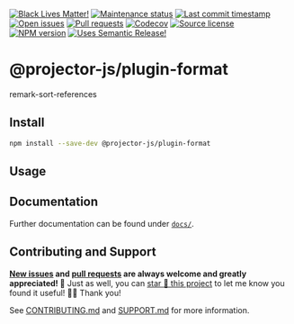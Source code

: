 <!-- prettier-ignore-start -->

<!-- badges-start -->

[![Black Lives Matter!][badge-blm]][link-blm]
[![Maintenance status][badge-maintenance]][link-repo]
[![Last commit timestamp][badge-last-commit]][link-repo]
[![Open issues][badge-issues]][link-issues]
[![Pull requests][badge-pulls]][link-pulls]
[![Codecov][badge-codecov]][link-codecov]
[![Source license][badge-license]][link-license]
[![NPM version][badge-npm]][link-npm]
[![Uses Semantic Release!][badge-semantic-release]][link-semantic-release]

<!-- badges-end -->

<!-- prettier-ignore-end -->

# @projector-js/plugin-format

<!-- TODO -->

remark-sort-references

## Install

```bash
npm install --save-dev @projector-js/plugin-format
```

## Usage

<!-- TODO -->

## Documentation

Further documentation can be found under [`docs/`][docs].

## Contributing and Support

**[New issues][choose-new-issue] and [pull requests][pr-compare] are always
welcome and greatly appreciated! 🤩** Just as well, you can [star 🌟 this
project][link-repo] to let me know you found it useful! ✊🏿 Thank you!

See [CONTRIBUTING.md][contributing] and [SUPPORT.md][support] for more
information.

[badge-blm]: https://xunn.at/badge-blm 'Join the movement!'
[link-blm]: https://xunn.at/donate-blm
[badge-maintenance]:
  https://img.shields.io/maintenance/active/2022
  'Is this package maintained?'
[link-repo]: https://github.com/xunnamius/projector
[badge-last-commit]:
  https://img.shields.io/github/last-commit/xunnamius/projector
  'Latest commit timestamp'
[badge-issues]:
  https://img.shields.io/github/issues/Xunnamius/projector
  'Open issues'
[link-issues]: https://github.com/Xunnamius/projector/issues?q=
[badge-pulls]:
  https://img.shields.io/github/issues-pr/xunnamius/projector
  'Open pull requests'
[link-pulls]: https://github.com/xunnamius/projector/pulls
[badge-codecov]:
  https://codecov.io/gh/Xunnamius/projector/branch/main/graph/badge.svg?token=HWRIOBAAPW
  'Is this package well-tested?'
[link-codecov]: https://codecov.io/gh/Xunnamius/projector
[badge-license]:
  https://img.shields.io/npm/l/@projector-js/plugin-format
  "This package's source license"
[link-license]: https://github.com/Xunnamius/projector/blob/main/LICENSE
[badge-npm]:
  https://api.ergodark.com/badges/npm-pkg-version/@projector-js/plugin-format
  'Install this package using npm or yarn!'
[link-npm]: https://www.npmjs.com/package/@projector-js/plugin-format
[badge-semantic-release]:
  https://img.shields.io/badge/%20%20%F0%9F%93%A6%F0%9F%9A%80-semantic--release-e10079.svg
  'This repo practices continuous integration and deployment!'
[link-semantic-release]: https://github.com/semantic-release/semantic-release
[package-json]: package.json
[docs]: docs
[choose-new-issue]: https://github.com/xunnamius/projector/issues/new/choose
[pr-compare]: https://github.com/xunnamius/projector/compare
[contributing]: /CONTRIBUTING.md
[support]: /.github/SUPPORT.md

